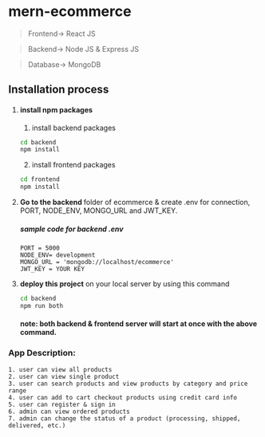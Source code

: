 # mern-ecommerce

> Frontend-> React JS

> Backend-> Node JS & Express JS

> Database-> MongoDB

## Installation process
1. #### install npm packages
    1. install backend packages
    ```bash
    cd backend
    npm install
    ```
    2. install frontend packages
    ```bash
    cd frontend
    npm install
    ```
2. <b> Go to the backend </b> folder of ecommerce & create .env for connection, PORT, NODE_ENV, MONGO_URL and JWT_KEY.
    
    ##### sample code for backend .env
    ```env
   PORT = 5000
   NODE_ENV= development
   MONGO_URL = 'mongodb://localhost/ecommerce'
   JWT_KEY = YOUR KEY
    ```
3. <b>deploy this project</b> on your local server by using this command
    ```bash
    cd backend
    npm run both
    ```
    #### note: both backend & frontend server will start at once with the above command.
    
### App Description:
    1. user can view all products
    2. user can view single product
    3. user can search products and view products by category and price range
    4. user can add to cart checkout products using credit card info
    5. user can register & sign in
    6. admin can view ordered products
    7. admin can change the status of a product (processing, shipped, delivered, etc.)
